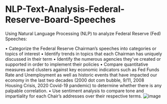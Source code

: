 # NLP-Text-Analysis-Federal-Reserve-Board-Speeches
Using Natural Language Processing (NLP) to analyze Federal Reserve (Fed) Speeches:

•	Categorize the Federal Reserve Chairman’s speeches into categories or topics of interest 
•	Identify trends in topics that each Chairman has uniquely discussed in their term
•	Identify the numerous agencies they've created or supported in order to implement their policies
•	Compare quantitative measures and clusters against key economic indicators such as Fed Funds Rate and Unemployment as well as historic events that have impacted our economy in the last two decades (2000 dot com bubble, 9/11, 2008 Housing Crisis, 2020 Covid-19 pandemic)  to determine whether there is any palpable correlation.
•	Use sentiment analysis to compare tone and impartiality for each Chair’s addresses over their respective terms. 
![image](https://user-images.githubusercontent.com/74167574/216733172-3ea9d2cd-1599-4ae1-adbb-d717bcd1e18a.png)
